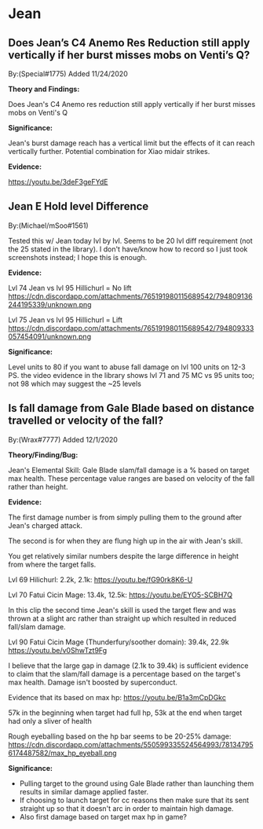 # Jean

## Does Jean’s C4 Anemo Res Reduction still apply vertically if her burst misses mobs on Venti’s Q?

By:(Special#1775)
Added 11/24/2020

**Theory and Findings:**

Does Jean's C4 Anemo res reduction still apply vertically if her burst misses mobs on Venti's Q

**Significance:**

Jean's burst damage reach has a vertical limit but the effects of it can reach vertically further. Potential combination for Xiao midair strikes.

**Evidence:**

https://youtu.be/3deF3geFYdE 

## Jean E Hold level Difference

By:(Michael/mSoo#1561)

Tested this w/ Jean today lvl by lvl. Seems to be 20 lvl diff requirement (not the 25 stated in the library). I don't have/know how to record so I just took screenshots instead; I hope this is enough.

**Evidence:**

Lvl 74 Jean vs lvl 95 Hillichurl = No lift
https://cdn.discordapp.com/attachments/765191980115689542/794809136244195339/unknown.png 

Lvl 75 Jean vs lvl 95 Hillichurl = Lift
https://cdn.discordapp.com/attachments/765191980115689542/794809333057454091/unknown.png 

**Significance:**

Level units to 80 if you want to abuse fall damage on lvl 100 units on 12-3 PS. the video evidence in the library shows lvl 71 and 75 MC vs 95 units too; not 98 which may suggest the ~25 levels

## Is fall damage from Gale Blade based on distance travelled or velocity of the fall?

By:(Wrax#7777)
Added 12/1/2020

**Theory/Finding/Bug:**

Jean's Elemental Skill: Gale Blade slam/fall damage is a % based on target max health. These percentage value ranges are based on velocity of the fall rather than height.

**Evidence:**

The first damage number is from simply pulling them to the ground after Jean's charged attack.

The second is for when they are flung high up in the air with Jean's skill.

You get relatively similar numbers despite the large difference in height from where the target falls.

Lvl 69 Hilichurl: 2.2k, 2.1k: https://youtu.be/fG90rk8K6-U

Lvl 70 Fatui Cicin Mage: 13.4k, 12.5k: https://youtu.be/EYO5-SCBH7Q

In this clip the second time Jean's skill is used the target flew and was thrown at a slight arc rather than straight up which resulted in reduced fall/slam damage.

Lvl 90 Fatui Cicin Mage (Thunderfury/soother domain):  39.4k, 22.9k https://youtu.be/v0ShwTzt9Fg

I believe that the large gap in damage (2.1k to 39.4k) is sufficient evidence to claim that the slam/fall damage is a percentage based on the target's max health. Damage isn't boosted by superconduct.

Evidence that its based on max hp: https://youtu.be/B1a3mCpDGkc

57k in the beginning when target had full hp, 53k at the end when target had only a sliver of health

Rough eyeballing based on the hp bar seems to be 20-25% damage: https://cdn.discordapp.com/attachments/550599335524564993/781347956174487582/max_hp_eyeball.png 

**Significance:**

* Pulling target to the ground using Gale Blade rather than launching them results in similar damage applied faster.
* If choosing to launch target for cc reasons then make sure that its sent straight up so that it doesn't arc in order to maintain high damage.
* Also first damage based on target max hp in game?

